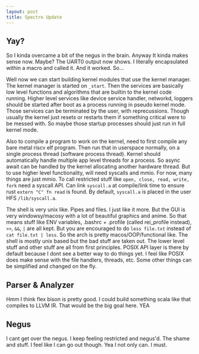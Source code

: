```yaml
---
layout: post
title: Spectro Update
---
```

## Yay?
So I kinda overcame a bit of the negus in the brain. Anyway It kinda makes sense now. Maybe? The UART0 output now shows. I literally encapsulated within a macro and called it. And it worked. So...

Well now we can start building kernel modules that use the kernel manager. The kernel manager is started on `_start`. Then the services are basically low level functions and algorithms that are builtin to the kernel code running. Higher level services like device service handler, networkd, loggers should be started after boot as a process running in pseudo kernel mode. Those services can be terminated by the user, with reprecussions. Though usually the kernel just resets or restarts them if something critical were to be messed with. So maybe those startup processes should just run in full kernel mode.

Also to compile a program to work on the kernel, need to first compile any bare metal riscv elf program. Then run that in userspace normally, on a single process thread (software process thread). Kernel should automatically handle multiple app level threads for a process. So async await can be handled by the kernel allocating another hardware thread. But to use higher level functionality, will need syscalls and mmio. For now, many things are just mmio. To call restricted stuff like `open, close, read, write, fork` need a syscall API. Can link `syscall.a` at compile/link time to ensure rust `extern "C" fn read` is found. By default, `syscall.a` is placed in the user HFS `/lib/syscall.a`.

The shell is very unix like. Pipes and files. I just like it more. But the GUI is very windowsy/macosy with a lot of beautiful graphics and anime.
So that means stuff like ENV variables, .bashrc + .profile (called rei_profile instead), `>>`, `&&`, `|` are all kept. But you are encouraged to do `less file.txt` instead of `cat file.txt | less`. So the arch is pretty macos/OOP/functional like. The shell is mostly unix based but the bad stuff are taken out. The lower level stuff and other stuff are all from first principles. POSIX API layer is there by default because I dont see a better way to do things yet. I feel like POSIX does make sense with the file handlers, threads, etc. Some other things can be simplified and changed on the fly.

## Parser & Analyzer
Hmm I think flex bison is pretty good. I could build something scala like that compiles to LLVM IR. That would be the big goal here. YEA

## Negus
I cant get over the negus. I keep feeling restricted and negus'd. The shame and stuff. I feel like I can go out though. Yea I not only can. I must.
